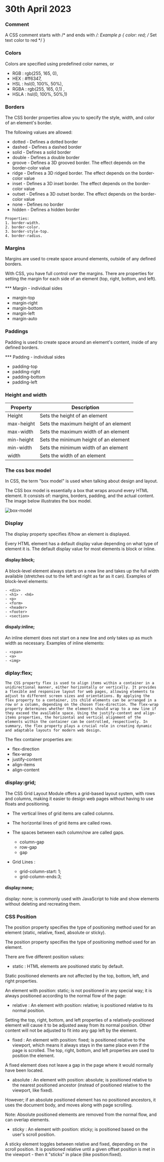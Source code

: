 
# 30th April 2023

### Comment
A CSS comment starts with /* and ends with */:
Example
    p {
         color: red;  /* Set text color to red */
    }

### Colors
Colors are specified using predefined color names, or 
 - RGB : rgb(255, 165, 0), 
 - HEX : #ff6347, 
 - HSL : hsl(0, 100%, 50%), 
 - RGBA : rgb(255, 165, 0,1) , 
 - HSLA : hsl(0, 100%, 50%,1)

### Borders
The CSS border properties allow you to specify the style, width, and color of an element's border.

The following values are allowed:

- dotted - Defines a dotted border
- dashed - Defines a dashed border
- solid - Defines a solid border
- double - Defines a double border
- groove - Defines a 3D grooved border. The effect depends on the border-color value
- ridge - Defines a 3D ridged border. The effect depends on the border-color value
- inset - Defines a 3D inset border. The effect depends on the border-color value
- outset - Defines a 3D outset border. The effect depends on the border-color value
- none - Defines no border
- hidden - Defines a hidden border

```
Properties:
1. border-width.
2. border-color.
3. border-style-top.
4. border-radius.
```

### Margins
Margins are used to create space around elements, outside of any defined borders.

With CSS, you have full control over the margins. There are properties for setting the margin for each side of an element (top, right, bottom, and left).

*** Margin - individual sides

+ margin-top
+ margin-right
+ margin-bottom
+ margin-left
+ margin-auto

### Paddings
Padding is used to create space around an element's content, inside of any defined borders.

*** Padding - individual sides

+ padding-top
+ padding-right
+ padding-bottom
+ padding-left

### Height and width

| Property | Description | 
| --- | --- |
| Height | Sets the height of an element | 
| max-height | Sets the maximum height of an element | 
| max-width | Sets the maximum width of an element | 
| min-height | Sets the minimum height of an element |
| min-width | Sets the minimum width of an element |
| width | Sets the width of an element |

### The css box model

In CSS, the term "box model" is used when talking about design and layout.

The CSS box model is essentially a box that wraps around every HTML element. It consists of: margins, borders, padding, and the actual content. The image below illustrates the box model.

![box-model](https://www.kasandbox.org/programming-images/misc/boxmodel.png)

### Display
The display property specifies if/how an element is displayed.

Every HTML element has a default display value depending on what type of element it is. The default display value for most elements is block or inline.

#### display:block;
A block-level element always starts on a new line and takes up the full width available (stretches out to the left and right as far as it can).
Examples of block-level elements:
```
- <div>
- <h1> - <h6>
- <p>
- <form>
- <header>
- <footer>
- <section>
```

#### dispaly:inline;
An inline element does not start on a new line and only takes up as much width as necessary.
Examples of inline elements:
```
- <span>
- <a>
- <img>
```

### diplay:flex;
````
The CSS property flex is used to align items within a container in a unidirectional manner, either horizontally or vertically. It provides a flexible and responsive layout for web pages, allowing elements to adjust to different screen sizes and orientations. By applying the flex property to a container, its child elements can be arranged in a row or a column, depending on the chosen flex-direction. The flex-wrap property determines whether the elements should wrap to a new line if they exceed the available space. Using the justify-content and align-items properties, the horizontal and vertical alignment of the elements within the container can be controlled, respectively. In summary, the flex property plays a crucial role in creating dynamic and adaptable layouts for modern web design.
````
The flex container properties are:
- flex-direction
- flex-wrap
- justify-content
- align-items
- align-content


### display:grid;
The CSS Grid Layout Module offers a grid-based layout system, with rows and columns, making it easier to design web pages without having to use floats and positioning.
- The vertical lines of grid items are called columns.
- The horizontal lines of grid items are called rows.
- The spaces between each column/row are called gaps.
    - column-gap
    - row-gap
    - gap

- Grid Lines : 
    - grid-column-start: 1;
    - grid-column-ends:3;









#### display:none;
display: none; is commonly used with JavaScript to hide and show elements without deleting and recreating them.

### CSS Position
The position property specifies the type of positioning method used for an element (static, relative, fixed, absolute or sticky).

The position property specifies the type of positioning method used for an element.

There are five different position values:

+ static : HTML elements are positioned static by default.

Static positioned elements are not affected by the top, bottom, left, and right properties.

An element with position: static; is not positioned in any special way; it is always positioned according to the normal flow of the page:

+ relative : An element with position: relative; is positioned relative to its normal position.

Setting the top, right, bottom, and left properties of a relatively-positioned element will cause it to be adjusted away from its normal position. Other content will not be adjusted to fit into any gap left by the element.

+ fixed : An element with position: fixed; is positioned relative to the viewport, which means it always stays in the same place even if the page is scrolled. The top, right, bottom, and left properties are used to position the element.

A fixed element does not leave a gap in the page where it would normally have been located.


+ absolute : An element with position: absolute; is positioned relative to the nearest positioned ancestor (instead of positioned relative to the viewport, like fixed).

However; if an absolute positioned element has no positioned ancestors, it uses the document body, and moves along with page scrolling.

Note: Absolute positioned elements are removed from the normal flow, and can overlap elements.


+ sticky : An element with position: sticky; is positioned based on the user's scroll position.

A sticky element toggles between relative and fixed, depending on the scroll position. It is positioned relative until a given offset position is met in the viewport - then it "sticks" in place (like position:fixed).    





    

